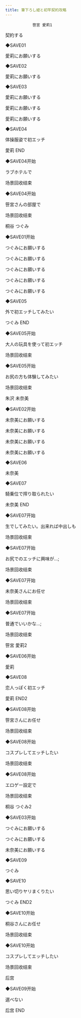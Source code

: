 ```yaml
---
title: 筆下ろし姫と初竿契約攻略
---
```


                笹宮 愛莉1



契約する

◆SAVE01

愛莉にお願いする

◆SAVE02

愛莉にお願いする

◆SAVE03

愛莉にお願いする

愛莉にお願いする

愛莉にお願いする

◆SAVE04

体操服姿で初エッチ



愛莉 END



◆SAVE04开始

ラブホテルで



场景回收结束



◆SAVE04开始

笹宮さんの部屋で



场景回收结束



桐谷 つぐみ



◆SAVE01开始

つぐみにお願いする

つぐみにお願いする

つぐみにお願いする

つぐみにお願いする

つぐみにお願いする

◆SAVE05

外で初エッチしてみたい



つぐみ END



◆SAVE05开始

大人の玩具を使って初エッチ



场景回收结束



◆SAVE05开始

お尻の方も体験してみたい



场景回收结束



朱沢 未奈美



◆SAVE02开始

未奈美にお願いする

未奈美にお願いする

未奈美にお願いする

未奈美にお願いする

◆SAVE06

未奈美

◆SAVE07

騎乗位で搾り取られたい



未奈美 END



◆SAVE07开始

生でしてみたい。出来れば中出しも



场景回收结束



◆SAVE07开始

お尻でのエッチに興味が…;



场景回收结束



◆SAVE07开始

未奈美さんにお任せ



场景回收结束



◆SAVE07开始

普通でいいかな…;



场景回收结束



笹宮 愛莉2



◆SAVE06开始

愛莉

◆SAVE08

恋人っぽく初エッチ



愛莉 END2



◆SAVE08开始

笹宮さんにお任せ



场景回收结束



◆SAVE08开始

コスプレしてエッチしたい



场景回收结束



◆SAVE08开始

エロゲー設定で



场景回收结束



桐谷 つぐみ2



◆SAVE03开始

つぐみにお願いする

つぐみにお願いする

未奈美にお願いする

◆SAVE09

つぐみ

◆SAVE10

思い切りヤリまくりたい



つぐみ END2



◆SAVE10开始

桐谷さんにお任せ



场景回收结束



◆SAVE10开始

コスプレしてエッチしたい



场景回收结束



后宫



◆SAVE09开始

選べない



后宫 END


              
